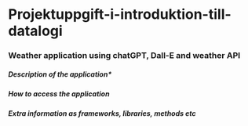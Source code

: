 # Projektuppgift-i-introduktion-till-datalogi

### Weather application using chatGPT, Dall-E and weather API

##### Description of the application*

##### How to access the application

##### Extra information as frameworks, libraries, methods etc
